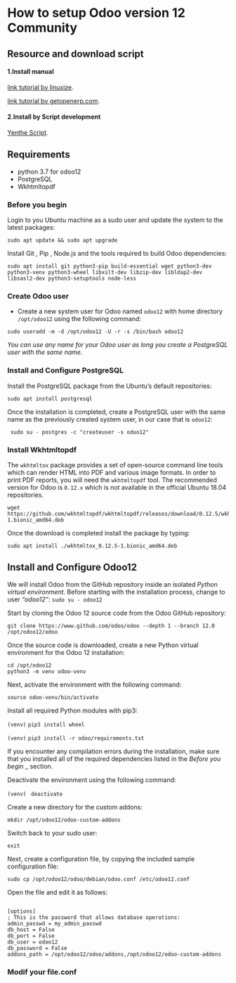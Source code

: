 # How to setup Odoo version 12 Community

## Resource and download script

#### 1.Install manual
[link tutorial by linuxize](https://linuxize.com/post/how-to-deploy-odoo-12-on-ubuntu-18-04/#before-you-begin).

[link tutorial by getopenerp.com](https://www.getopenerp.com/install-odoo-12-on-ubuntu-18-04/). 
 
#### 2.Install by Script development
[Yenthe Script](https://github.com/Yenthe666/InstallScript/tree/12.0).


## Requirements
 - python 3.7 for odoo12
 - PostgreSQL
 - Wkhtmltopdf


### Before you begin
Login to you Ubuntu machine as a sudo user and update the system to the latest packages:
```
sudo apt update && sudo apt upgrade
```
Install Git , Pip , Node.js and the tools required to build Odoo dependencies:

```
sudo apt install git python3-pip build-essential wget python3-dev python3-venv python3-wheel libxslt-dev libzip-dev libldap2-dev libsasl2-dev python3-setuptools node-less
```

### Create Odoo user

 - Create a new system user for Odoo named ``odoo12`` with home directory ``/opt/odoo12`` using the following command:
 
```sudo useradd -m -d /opt/odoo12 -U -r -s /bin/bash odoo12```

_You can use any name for your Odoo user as long you create a PostgreSQL user with the same name._


### Install and Configure PostgreSQL

Install the PostgreSQL package from the Ubuntu’s default repositories:

```
sudo apt install postgresql
```
Once the installation is completed, create a PostgreSQL user with the same name as the previously created system user, in our case that is ``odoo12``:

``` sudo su - postgres -c "createuser -s odoo12"```


### Install Wkhtmltopdf
The `wkhtmltox` package provides a set of open-source command line tools which can render HTML into PDF and various image formats. In order to print PDF reports, you will need the `wkhtmltopdf` tool. The recommended version for Odoo is `0.12.x` which is not available in the official Ubuntu 18.04 repositories.

```
wget https://github.com/wkhtmltopdf/wkhtmltopdf/releases/download/0.12.5/wkhtmltox_0.12.5-1.bionic_amd64.deb
```
Once the download is completed install the package by typing:
```
sudo apt install ./wkhtmltox_0.12.5-1.bionic_amd64.deb
```

## Install and Configure Odoo12

We will install Odoo from the GitHub repository inside an isolated _Python virtual environment._
Before starting with the installation process, change to user _“odoo12”_:
``sudo su - odoo12``

Start by cloning the Odoo 12 source code from the Odoo GitHub repository:

```
git clone https://www.github.com/odoo/odoo --depth 1 --branch 12.0 /opt/odoo12/odoo
```
Once the source code is downloaded, create a new Python virtual environment for the Odoo 12 installation:

```
cd /opt/odoo12
python3 -m venv odoo-venv
```
Next, activate the environment with the following command:

```
source odoo-venv/bin/activate
```

Install all required Python modules with pip3:

```(venv)```  ```pip3 install wheel```

 ``(venv)`` ```pip3 install -r odoo/requirements.txt```

If you encounter any compilation errors during the installation, make sure that you installed all of the required dependencies listed in the _Before you begin_ _ section.

Deactivate the environment using the following command:

```(venv)``` `` deactivate``

Create a new directory for the custom addons:

```
mkdir /opt/odoo12/odoo-custom-addons
```
Switch back to your sudo user:
``` 
exit
```

Next, create a configuration file, by copying the included sample configuration file:

```
sudo cp /opt/odoo12/odoo/debian/odoo.conf /etc/odoo12.conf
```
Open the file and edit it as follows:

```nginx

[options]
; This is the password that allows database operations:
admin_passwd = my_admin_passwd
db_host = False
db_port = False
db_user = odoo12
db_password = False
addons_path = /opt/odoo12/odoo/addons,/opt/odoo12/odoo-custom-addons
```


### Modif your file.conf
